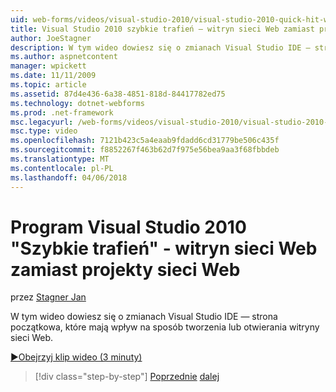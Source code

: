 ```yaml
---
uid: web-forms/videos/visual-studio-2010/visual-studio-2010-quick-hit-websites-instead-of-web-projects
title: Visual Studio 2010 szybkie trafień — witryn sieci Web zamiast projekty sieci Web | Dokumentacja firmy Microsoft
author: JoeStagner
description: W tym wideo dowiesz się o zmianach Visual Studio IDE — strona początkowa, które mają wpływ na sposób tworzenia lub otwierania witryny sieci Web.
ms.author: aspnetcontent
manager: wpickett
ms.date: 11/11/2009
ms.topic: article
ms.assetid: 87d4e436-6a38-4851-818d-84417782ed75
ms.technology: dotnet-webforms
ms.prod: .net-framework
msc.legacyurl: /web-forms/videos/visual-studio-2010/visual-studio-2010-quick-hit-websites-instead-of-web-projects
msc.type: video
ms.openlocfilehash: 7121b423c5a4eaab9fdadd6cd31779be506c435f
ms.sourcegitcommit: f8852267f463b62d7f975e56bea9aa3f68fbbdeb
ms.translationtype: MT
ms.contentlocale: pl-PL
ms.lasthandoff: 04/06/2018
---
```

<a name="visual-studio-2010-quick-hit---websites-instead-of-web-projects"></a>Program Visual Studio 2010 "Szybkie trafień" - witryn sieci Web zamiast projekty sieci Web
====================
przez [Stagner Jan](https://github.com/JoeStagner)

W tym wideo dowiesz się o zmianach Visual Studio IDE — strona początkowa, które mają wpływ na sposób tworzenia lub otwierania witryny sieci Web. 

[&#9654;Obejrzyj klip wideo (3 minuty)](https://channel9.msdn.com/Blogs/ASP-NET-Site-Videos/visual-studio-2010-quick-hit-websites-instead-of-web-projects)

> [!div class="step-by-step"]
> [Poprzednie](visual-studio-2010-quick-hit-new-multi-targeting.md)
> [dalej](visual-studio-2010-quick-hit-snippets-intellisense.md)

